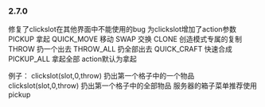 
### 2.7.0

修复了clickslot在其他界面中不能使用的bug
为clickslot增加了action参数
	PICKUP 拿起
    	QUICK_MOVE 移动
   	SWAP 交换
    	CLONE 创造模式专属的复制
    	THROW 扔一个出去
	THROW_ALL 扔全部出去
    	QUICK_CRAFT 快速合成
    	PICKUP_ALL 拿起全部
	action默认为拿起

例子：
clickslot(slot,0,throw) 扔出第一个格子中的一个物品
clickslot(slot,0,throw) 扔出第一个格子中的全部物品
服务器的箱子菜单推荐使用pickup
